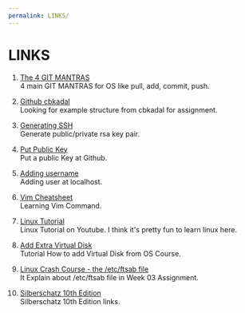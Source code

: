 ```yaml
---
permalink: LINKS/
---
```


# LINKS

1. [The 4 GIT MANTRAS](https://osp4diss.vlsm.org/osp-119.html)<br>
4 main GIT MANTRAS for OS like pull, add, commit, push.

2. [Github cbkadal](https://github.com/cbkadal/os232)<br>
Looking for example structure from cbkadal for assignment.

3. [Generating SSH](https://osp4diss.vlsm.org/osp-110.html)<br>
Generate public/private rsa key pair.

4. [Put Public Key](https://osp4diss.vlsm.org/osp-111.html)<br>
Put a public Key at Github.

5. [Adding username](https://doit.vlsm.org/022.html)<br>
Adding user at localhost.

6. [Vim Cheatsheet](https://vim.rtorr.com)<br>
Learning Vim Command.

7. [Linux Tutorial](https://www.youtube.com/watch?v=BMGixkvJ-6w)<br>
Linux Tutorial on Youtube. I think it's pretty fun to learn linux here.

8. [Add Extra Virtual Disk](https://doit.vlsm.org/015.html)<br>
Tutorial How to add Virtual Disk from OS Course.

9. [Linux Crash Course - the /etc/ftsab file](https://www.youtube.com/watch?v=A7xH74o6kY0)<br>
It Explain about /etc/ftsab file in Week 03 Assignment.

10. [Silberschatz 10th Edition](https://os.ecci.ucr.ac.cr/slides/Abraham-Silberschatz-Operating-System-Concepts-10th-2018.pdf)<br>
Silberschatz 10th Edition links.

